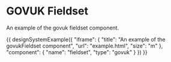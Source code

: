 # GOVUK Fieldset

An example of the govuk fieldset component.

{{ designSystemExample({
"iframe": {
    "title": "An example of the govukFieldset component",
    "url": "example.html",
    "size": "m"
},
"component": {
    "name": "fieldset",
    "type": "govuk"
}
}) }}
